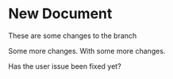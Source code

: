 
# New Document

These are some changes to the branch

Some more changes. With some more changes.

Has the user issue been fixed yet?